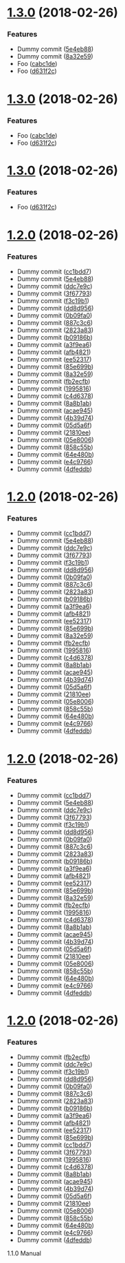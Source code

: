 <a name="1.3.0"></a>
# [1.3.0](https://github.com/sparkassen-hub/sih-semantic-release-config/compare/v1.2.0...v1.3.0) (2018-02-26)


### Features

* Dummy commit ([5e4eb88](https://github.com/sparkassen-hub/sih-semantic-release-config/commit/5e4eb88))
* Dummy commit ([8a32e59](https://github.com/sparkassen-hub/sih-semantic-release-config/commit/8a32e59))
* Foo ([cabc1de](https://github.com/sparkassen-hub/sih-semantic-release-config/commit/cabc1de))
* Foo ([d631f2c](https://github.com/sparkassen-hub/sih-semantic-release-config/commit/d631f2c))

<a name="1.3.0"></a>
# [1.3.0](https://github.com/sparkassen-hub/sih-semantic-release-config/compare/v1.2.0...v1.3.0) (2018-02-26)


### Features

* Foo ([cabc1de](https://github.com/sparkassen-hub/sih-semantic-release-config/commit/cabc1de))
* Foo ([d631f2c](https://github.com/sparkassen-hub/sih-semantic-release-config/commit/d631f2c))

<a name="1.3.0"></a>
# [1.3.0](https://github.com/sparkassen-hub/sih-semantic-release-config/compare/v1.2.0...v1.3.0) (2018-02-26)


### Features

* Foo ([d631f2c](https://github.com/sparkassen-hub/sih-semantic-release-config/commit/d631f2c))

<a name="1.2.0"></a>
# [1.2.0](https://github.com/sparkassen-hub/sih-semantic-release-config/compare/v1.1.0...v1.2.0) (2018-02-26)


### Features

* Dummy commit ([cc1bdd7](https://github.com/sparkassen-hub/sih-semantic-release-config/commit/cc1bdd7))
* Dummy commit ([5e4eb88](https://github.com/sparkassen-hub/sih-semantic-release-config/commit/5e4eb88))
* Dummy commit ([ddc7e9c](https://github.com/sparkassen-hub/sih-semantic-release-config/commit/ddc7e9c))
* Dummy commit ([3f67793](https://github.com/sparkassen-hub/sih-semantic-release-config/commit/3f67793))
* Dummy commit ([f3c19b1](https://github.com/sparkassen-hub/sih-semantic-release-config/commit/f3c19b1))
* Dummy commit ([dd8d956](https://github.com/sparkassen-hub/sih-semantic-release-config/commit/dd8d956))
* Dummy commit ([0b09fa0](https://github.com/sparkassen-hub/sih-semantic-release-config/commit/0b09fa0))
* Dummy commit ([887c3c6](https://github.com/sparkassen-hub/sih-semantic-release-config/commit/887c3c6))
* Dummy commit ([2823a83](https://github.com/sparkassen-hub/sih-semantic-release-config/commit/2823a83))
* Dummy commit ([b09186b](https://github.com/sparkassen-hub/sih-semantic-release-config/commit/b09186b))
* Dummy commit ([a3f9ea6](https://github.com/sparkassen-hub/sih-semantic-release-config/commit/a3f9ea6))
* Dummy commit ([afb4821](https://github.com/sparkassen-hub/sih-semantic-release-config/commit/afb4821))
* Dummy commit ([ee52317](https://github.com/sparkassen-hub/sih-semantic-release-config/commit/ee52317))
* Dummy commit ([85e699b](https://github.com/sparkassen-hub/sih-semantic-release-config/commit/85e699b))
* Dummy commit ([8a32e59](https://github.com/sparkassen-hub/sih-semantic-release-config/commit/8a32e59))
* Dummy commit ([fb2ecfb](https://github.com/sparkassen-hub/sih-semantic-release-config/commit/fb2ecfb))
* Dummy commit ([1995816](https://github.com/sparkassen-hub/sih-semantic-release-config/commit/1995816))
* Dummy commit ([c4d6378](https://github.com/sparkassen-hub/sih-semantic-release-config/commit/c4d6378))
* Dummy commit ([8a8b1ab](https://github.com/sparkassen-hub/sih-semantic-release-config/commit/8a8b1ab))
* Dummy commit ([acae945](https://github.com/sparkassen-hub/sih-semantic-release-config/commit/acae945))
* Dummy commit ([4b39d74](https://github.com/sparkassen-hub/sih-semantic-release-config/commit/4b39d74))
* Dummy commit ([05d5a6f](https://github.com/sparkassen-hub/sih-semantic-release-config/commit/05d5a6f))
* Dummy commit ([21810ee](https://github.com/sparkassen-hub/sih-semantic-release-config/commit/21810ee))
* Dummy commit ([05e8006](https://github.com/sparkassen-hub/sih-semantic-release-config/commit/05e8006))
* Dummy commit ([858c55b](https://github.com/sparkassen-hub/sih-semantic-release-config/commit/858c55b))
* Dummy commit ([64e480b](https://github.com/sparkassen-hub/sih-semantic-release-config/commit/64e480b))
* Dummy commit ([e4c9766](https://github.com/sparkassen-hub/sih-semantic-release-config/commit/e4c9766))
* Dummy commit ([4dfeddb](https://github.com/sparkassen-hub/sih-semantic-release-config/commit/4dfeddb))

<a name="1.2.0"></a>
# [1.2.0](https://github.com/sparkassen-hub/sih-semantic-release-config/compare/v1.1.0...v1.2.0) (2018-02-26)


### Features

* Dummy commit ([cc1bdd7](https://github.com/sparkassen-hub/sih-semantic-release-config/commit/cc1bdd7))
* Dummy commit ([5e4eb88](https://github.com/sparkassen-hub/sih-semantic-release-config/commit/5e4eb88))
* Dummy commit ([ddc7e9c](https://github.com/sparkassen-hub/sih-semantic-release-config/commit/ddc7e9c))
* Dummy commit ([3f67793](https://github.com/sparkassen-hub/sih-semantic-release-config/commit/3f67793))
* Dummy commit ([f3c19b1](https://github.com/sparkassen-hub/sih-semantic-release-config/commit/f3c19b1))
* Dummy commit ([dd8d956](https://github.com/sparkassen-hub/sih-semantic-release-config/commit/dd8d956))
* Dummy commit ([0b09fa0](https://github.com/sparkassen-hub/sih-semantic-release-config/commit/0b09fa0))
* Dummy commit ([887c3c6](https://github.com/sparkassen-hub/sih-semantic-release-config/commit/887c3c6))
* Dummy commit ([2823a83](https://github.com/sparkassen-hub/sih-semantic-release-config/commit/2823a83))
* Dummy commit ([b09186b](https://github.com/sparkassen-hub/sih-semantic-release-config/commit/b09186b))
* Dummy commit ([a3f9ea6](https://github.com/sparkassen-hub/sih-semantic-release-config/commit/a3f9ea6))
* Dummy commit ([afb4821](https://github.com/sparkassen-hub/sih-semantic-release-config/commit/afb4821))
* Dummy commit ([ee52317](https://github.com/sparkassen-hub/sih-semantic-release-config/commit/ee52317))
* Dummy commit ([85e699b](https://github.com/sparkassen-hub/sih-semantic-release-config/commit/85e699b))
* Dummy commit ([8a32e59](https://github.com/sparkassen-hub/sih-semantic-release-config/commit/8a32e59))
* Dummy commit ([fb2ecfb](https://github.com/sparkassen-hub/sih-semantic-release-config/commit/fb2ecfb))
* Dummy commit ([1995816](https://github.com/sparkassen-hub/sih-semantic-release-config/commit/1995816))
* Dummy commit ([c4d6378](https://github.com/sparkassen-hub/sih-semantic-release-config/commit/c4d6378))
* Dummy commit ([8a8b1ab](https://github.com/sparkassen-hub/sih-semantic-release-config/commit/8a8b1ab))
* Dummy commit ([acae945](https://github.com/sparkassen-hub/sih-semantic-release-config/commit/acae945))
* Dummy commit ([4b39d74](https://github.com/sparkassen-hub/sih-semantic-release-config/commit/4b39d74))
* Dummy commit ([05d5a6f](https://github.com/sparkassen-hub/sih-semantic-release-config/commit/05d5a6f))
* Dummy commit ([21810ee](https://github.com/sparkassen-hub/sih-semantic-release-config/commit/21810ee))
* Dummy commit ([05e8006](https://github.com/sparkassen-hub/sih-semantic-release-config/commit/05e8006))
* Dummy commit ([858c55b](https://github.com/sparkassen-hub/sih-semantic-release-config/commit/858c55b))
* Dummy commit ([64e480b](https://github.com/sparkassen-hub/sih-semantic-release-config/commit/64e480b))
* Dummy commit ([e4c9766](https://github.com/sparkassen-hub/sih-semantic-release-config/commit/e4c9766))
* Dummy commit ([4dfeddb](https://github.com/sparkassen-hub/sih-semantic-release-config/commit/4dfeddb))

<a name="1.2.0"></a>
# [1.2.0](https://github.com/sparkassen-hub/sih-semantic-release-config/compare/v1.1.0...v1.2.0) (2018-02-26)


### Features

* Dummy commit ([cc1bdd7](https://github.com/sparkassen-hub/sih-semantic-release-config/commit/cc1bdd7))
* Dummy commit ([5e4eb88](https://github.com/sparkassen-hub/sih-semantic-release-config/commit/5e4eb88))
* Dummy commit ([ddc7e9c](https://github.com/sparkassen-hub/sih-semantic-release-config/commit/ddc7e9c))
* Dummy commit ([3f67793](https://github.com/sparkassen-hub/sih-semantic-release-config/commit/3f67793))
* Dummy commit ([f3c19b1](https://github.com/sparkassen-hub/sih-semantic-release-config/commit/f3c19b1))
* Dummy commit ([dd8d956](https://github.com/sparkassen-hub/sih-semantic-release-config/commit/dd8d956))
* Dummy commit ([0b09fa0](https://github.com/sparkassen-hub/sih-semantic-release-config/commit/0b09fa0))
* Dummy commit ([887c3c6](https://github.com/sparkassen-hub/sih-semantic-release-config/commit/887c3c6))
* Dummy commit ([2823a83](https://github.com/sparkassen-hub/sih-semantic-release-config/commit/2823a83))
* Dummy commit ([b09186b](https://github.com/sparkassen-hub/sih-semantic-release-config/commit/b09186b))
* Dummy commit ([a3f9ea6](https://github.com/sparkassen-hub/sih-semantic-release-config/commit/a3f9ea6))
* Dummy commit ([afb4821](https://github.com/sparkassen-hub/sih-semantic-release-config/commit/afb4821))
* Dummy commit ([ee52317](https://github.com/sparkassen-hub/sih-semantic-release-config/commit/ee52317))
* Dummy commit ([85e699b](https://github.com/sparkassen-hub/sih-semantic-release-config/commit/85e699b))
* Dummy commit ([8a32e59](https://github.com/sparkassen-hub/sih-semantic-release-config/commit/8a32e59))
* Dummy commit ([fb2ecfb](https://github.com/sparkassen-hub/sih-semantic-release-config/commit/fb2ecfb))
* Dummy commit ([1995816](https://github.com/sparkassen-hub/sih-semantic-release-config/commit/1995816))
* Dummy commit ([c4d6378](https://github.com/sparkassen-hub/sih-semantic-release-config/commit/c4d6378))
* Dummy commit ([8a8b1ab](https://github.com/sparkassen-hub/sih-semantic-release-config/commit/8a8b1ab))
* Dummy commit ([acae945](https://github.com/sparkassen-hub/sih-semantic-release-config/commit/acae945))
* Dummy commit ([4b39d74](https://github.com/sparkassen-hub/sih-semantic-release-config/commit/4b39d74))
* Dummy commit ([05d5a6f](https://github.com/sparkassen-hub/sih-semantic-release-config/commit/05d5a6f))
* Dummy commit ([21810ee](https://github.com/sparkassen-hub/sih-semantic-release-config/commit/21810ee))
* Dummy commit ([05e8006](https://github.com/sparkassen-hub/sih-semantic-release-config/commit/05e8006))
* Dummy commit ([858c55b](https://github.com/sparkassen-hub/sih-semantic-release-config/commit/858c55b))
* Dummy commit ([64e480b](https://github.com/sparkassen-hub/sih-semantic-release-config/commit/64e480b))
* Dummy commit ([e4c9766](https://github.com/sparkassen-hub/sih-semantic-release-config/commit/e4c9766))
* Dummy commit ([4dfeddb](https://github.com/sparkassen-hub/sih-semantic-release-config/commit/4dfeddb))

<a name="1.2.0"></a>
# [1.2.0](https://github.com/sparkassen-hub/sih-semantic-release-config/compare/v1.1.0...v1.2.0) (2018-02-26)


### Features

* Dummy commit ([fb2ecfb](https://github.com/sparkassen-hub/sih-semantic-release-config/commit/fb2ecfb))
* Dummy commit ([ddc7e9c](https://github.com/sparkassen-hub/sih-semantic-release-config/commit/ddc7e9c))
* Dummy commit ([f3c19b1](https://github.com/sparkassen-hub/sih-semantic-release-config/commit/f3c19b1))
* Dummy commit ([dd8d956](https://github.com/sparkassen-hub/sih-semantic-release-config/commit/dd8d956))
* Dummy commit ([0b09fa0](https://github.com/sparkassen-hub/sih-semantic-release-config/commit/0b09fa0))
* Dummy commit ([887c3c6](https://github.com/sparkassen-hub/sih-semantic-release-config/commit/887c3c6))
* Dummy commit ([2823a83](https://github.com/sparkassen-hub/sih-semantic-release-config/commit/2823a83))
* Dummy commit ([b09186b](https://github.com/sparkassen-hub/sih-semantic-release-config/commit/b09186b))
* Dummy commit ([a3f9ea6](https://github.com/sparkassen-hub/sih-semantic-release-config/commit/a3f9ea6))
* Dummy commit ([afb4821](https://github.com/sparkassen-hub/sih-semantic-release-config/commit/afb4821))
* Dummy commit ([ee52317](https://github.com/sparkassen-hub/sih-semantic-release-config/commit/ee52317))
* Dummy commit ([85e699b](https://github.com/sparkassen-hub/sih-semantic-release-config/commit/85e699b))
* Dummy commit ([cc1bdd7](https://github.com/sparkassen-hub/sih-semantic-release-config/commit/cc1bdd7))
* Dummy commit ([3f67793](https://github.com/sparkassen-hub/sih-semantic-release-config/commit/3f67793))
* Dummy commit ([1995816](https://github.com/sparkassen-hub/sih-semantic-release-config/commit/1995816))
* Dummy commit ([c4d6378](https://github.com/sparkassen-hub/sih-semantic-release-config/commit/c4d6378))
* Dummy commit ([8a8b1ab](https://github.com/sparkassen-hub/sih-semantic-release-config/commit/8a8b1ab))
* Dummy commit ([acae945](https://github.com/sparkassen-hub/sih-semantic-release-config/commit/acae945))
* Dummy commit ([4b39d74](https://github.com/sparkassen-hub/sih-semantic-release-config/commit/4b39d74))
* Dummy commit ([05d5a6f](https://github.com/sparkassen-hub/sih-semantic-release-config/commit/05d5a6f))
* Dummy commit ([21810ee](https://github.com/sparkassen-hub/sih-semantic-release-config/commit/21810ee))
* Dummy commit ([05e8006](https://github.com/sparkassen-hub/sih-semantic-release-config/commit/05e8006))
* Dummy commit ([858c55b](https://github.com/sparkassen-hub/sih-semantic-release-config/commit/858c55b))
* Dummy commit ([64e480b](https://github.com/sparkassen-hub/sih-semantic-release-config/commit/64e480b))
* Dummy commit ([e4c9766](https://github.com/sparkassen-hub/sih-semantic-release-config/commit/e4c9766))
* Dummy commit ([4dfeddb](https://github.com/sparkassen-hub/sih-semantic-release-config/commit/4dfeddb))

1.1.0 Manual
